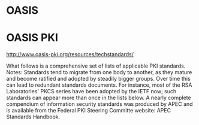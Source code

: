# OASIS


# OASIS PKI

http://www.oasis-pki.org/resources/techstandards/


What follows is a comprehensive set of lists of applicable PKI standards.
Notes: Standards tend to migrate from one body to another, as they mature and become ratified and adopted by steadily bigger groups. Over time this can lead to redundant standards documents. For instance, most of the RSA Laboratories' PKCS series have been adopted by the IETF now; such standards can appear more than once in the lists below. A nearly complete compendium of information security standards was produced by APEC and is available from the Federal PKI Steering Committe website: APEC Standards Handbook.